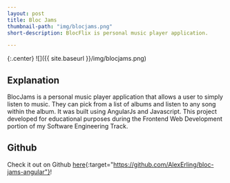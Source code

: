 ```yaml
---
layout: post
title: Bloc Jams
thumbnail-path: "img/blocjams.png"
short-description: BlocFlix is personal music player application.

---
```


{:.center}
![]({{ site.baseurl }}/img/blocjams.png)

## Explanation

BlocJams is a personal music player application that allows a user to simply listen to music. They can pick from a list of albums and listen to any song within the album. It was built using AngularJs and Javascript. This project developed for educational purposes during the Frontend Web Development portion of my Software Engineering Track.

## Github

Check it out on Github [here](https://github.com/AlexErling/bloc-jams-angular){:target="https://github.com/AlexErling/bloc-jams-angular"}!
